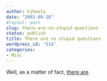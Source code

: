 ```yaml
---
author: kjhealy
date: "2003-09-18"
#layout: post
slug: there-are-no-stupid-questions
status: publish
title: There are no stupid questions
wordpress_id: '514'
categories:
- Misc
---
```


Well, as a matter of fact, [there are](http://www.aoml.noaa.gov/hrd/tcfaq/C5c.html).
